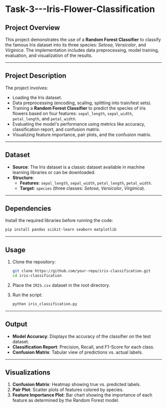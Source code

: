 # Task-3---Iris-Flower-Classification

## Project Overview

This project demonstrates the use of a **Random Forest Classifier** to classify the famous Iris dataset into its three species: *Setosa*, *Versicolor*, and *Virginica*. The implementation includes data preprocessing, model training, evaluation, and visualization of the results.

---

## Project Description

The project involves:
- Loading the Iris dataset.
- Data preprocessing (encoding, scaling, splitting into train/test sets).
- Training a **Random Forest Classifier** to predict the species of iris flowers based on four features: `sepal_length`, `sepal_width`, `petal_length`, and `petal_width`.
- Evaluating the model's performance using metrics like accuracy, classification report, and confusion matrix.
- Visualizing feature importance, pair plots, and the confusion matrix.

---

## Dataset

- **Source**: The Iris dataset is a classic dataset available in machine learning libraries or can be downloaded.
- **Structure**:
  - **Features**: `sepal_length`, `sepal_width`, `petal_length`, `petal_width`.
  - **Target**: `species` (three classes: *Setosa*, *Versicolor*, *Virginica*).

---

## Dependencies

Install the required libraries before running the code:

```bash
pip install pandas scikit-learn seaborn matplotlib
```

---

## Usage

1. Clone the repository:
   ```bash
   git clone https://github.com/your-repo/iris-classification.git
   cd iris-classification
   ```

2. Place the `IRIS.csv` dataset in the root directory.

3. Run the script:
   ```bash
   python iris_classification.py
   ```

---

## Output

- **Model Accuracy**: Displays the accuracy of the classifier on the test dataset.
- **Classification Report**: Precision, Recall, and F1-Score for each class.
- **Confusion Matrix**: Tabular view of predictions vs. actual labels.

---

## Visualizations

1. **Confusion Matrix**: Heatmap showing true vs. predicted labels.
2. **Pair Plot**: Scatter plots of features colored by species.
3. **Feature Importance Plot**: Bar chart showing the importance of each feature as determined by the Random Forest model.

